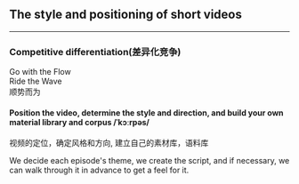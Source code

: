 ## The style and positioning of short videos

<hr>

### Competitive differentiation(差异化竞争)


Go with the Flow <br>
Ride the Wave <br>
顺势而为 <br>

#### Position the video, determine the style and direction, and build your own material library and corpus /ˈkɔːrpəs/
视频的定位，确定风格和方向, 建立自己的素材库，语料库 <br>

We decide each episode's theme, we create the script, and if necessary, we can walk through it in advance to get a feel for it. <br>


